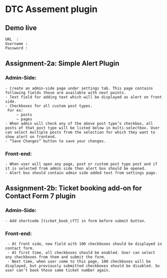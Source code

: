 # DTC Assement plugin

## Demo live
	URL  : 
	Username : 
	Password : 


## Assignment-2a: Simple Alert Plugin

### Admin-Side:
	- Create an admin-side page under settings tab. This page contains following fields those are available with next points.
	- Text field for adding text which will be displayed as alert on front side.
	- Checkboxes for all custom post types.
	 For ex:
		 – posts
		 – pages
	- When admin will check any of the above post type’s checkbox, all posts of that post type will be listed below in multi-selectbox. User can select multiple posts from the selection for which they want to show alert on frontend.
	- “Save Changes” button to save your changes.
###  Front-end:
	- When user will open any page, post or custom post type post and if it is selected from admin side then alert box should be opened.
	- Alert box should contain admin side added text from settings page.




## Assignment-2b: Ticket booking add-on for Contact Form 7 plugin

###  Admin-Side:
 	- Add shortcode [ticket_book_cf7] in form before submit button.
###   Front-end:
	 - At front side, new field with 100 checkboxes should be displayed in contact form.
	 - At first time, all checkboxes should be enabled. User can select any checkboxes from them and submit the form.
	 - Next time, when user come to this page, 100 checkboxes will be displayed, but previously submitted checkboxes should be disabled. So user can’t book those same ticket number again.
